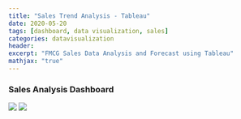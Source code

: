 ```yaml
---
title: "Sales Trend Analysis - Tableau"
date: 2020-05-20
tags: [dashboard, data visualization, sales]
categories: datavisualization
header:
excerpt: "FMCG Sales Data Analysis and Forecast using Tableau"
mathjax: "true"
---
```




### Sales Analysis Dashboard
<img src="{{ site.url }}{{ site.baseurl }}/images/sales/1.png">

<img src="{{ site.url }}{{ site.baseurl }}/images/sales/2.png">
